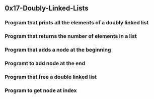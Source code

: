 ## 0x17-Doubly-Linked-Lists
### Program that prints all the elements of a doubly linked list
### Program that returns the number of elements in a list
### Program that adds a node at the beginning
### Programt to add node at the end
### Program that free a double linked list
### Program to get node at index
